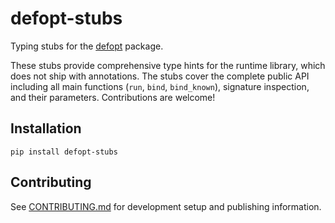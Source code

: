 # defopt-stubs

Typing stubs for the [defopt](https://github.com/anntzer/defopt) package.

These stubs provide comprehensive type hints for the runtime library, which does not
ship with annotations. The stubs cover the complete public API including all
main functions (`run`, `bind`, `bind_known`), signature inspection, and their
parameters. Contributions are welcome!

## Installation

```
pip install defopt-stubs
```

## Contributing

See [CONTRIBUTING.md](CONTRIBUTING.md) for development setup and publishing information.
